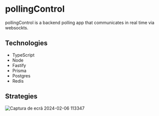 # pollingControl

pollingControl is a backend polling app that communicates in real time via websockts.

## Technologies

- TypeScript
- Node
- Fastify
- Prisma
- Postgres
- Redis

## Strategies

![Captura de ecrã 2024-02-06 113347](https://github.com/marcionitao/pollingControl/assets/3647246/4ff494fd-c921-4d7a-b61b-4f9fd75258e5)
